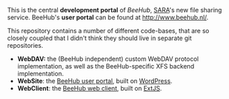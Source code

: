 This is the central **development portal** of *BeeHub*, [SARA](http://www.sara.nl/)'s new file sharing service. BeeHub's **user portal** can be found at http://www.beehub.nl/.

This repository contains a number of different code-bases, that are so closely coupled that I didn't think they should live in separate git repositories.

*   **WebDAV:** the (BeeHub independent) custom WebDAV protocol implementation, as well as the BeeHub-specific XFS backend implementation.
*   **WebSite**: the [BeeHub user portal](http://www.beehub.nl/), built on [WordPress](http://www.wordpress.org/).
*   **WebClient**: the [BeeHub web client](http://beehub.nl/), built on [ExtJS](http://www.sencha.com/).
